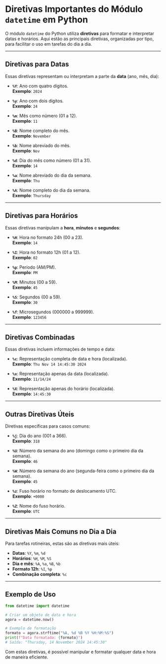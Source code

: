 
# Diretivas Importantes do Módulo `datetime` em Python

O módulo `datetime` do Python utiliza **diretivas** para formatar e interpretar datas e horários. Aqui estão as principais diretivas, organizadas por tipo, para facilitar o uso em tarefas do dia a dia.

---

## **Diretivas para Datas**
Essas diretivas representam ou interpretam a parte da **data** (ano, mês, dia):

- **`%Y`**: Ano com quatro dígitos.  
  **Exemplo**: `2024`

- **`%y`**: Ano com dois dígitos.  
  **Exemplo**: `24`

- **`%m`**: Mês como número (01 a 12).  
  **Exemplo**: `11`

- **`%B`**: Nome completo do mês.  
  **Exemplo**: `November`

- **`%b`**: Nome abreviado do mês.  
  **Exemplo**: `Nov`

- **`%d`**: Dia do mês como número (01 a 31).  
  **Exemplo**: `14`

- **`%a`**: Nome abreviado do dia da semana.  
  **Exemplo**: `Thu`

- **`%A`**: Nome completo do dia da semana.  
  **Exemplo**: `Thursday`

---

## **Diretivas para Horários**
Essas diretivas manipulam a **hora**, **minutos** e **segundos**:

- **`%H`**: Hora no formato 24h (00 a 23).  
  **Exemplo**: `14`

- **`%I`**: Hora no formato 12h (01 a 12).  
  **Exemplo**: `02`

- **`%p`**: Período (AM/PM).  
  **Exemplo**: `PM`

- **`%M`**: Minutos (00 a 59).  
  **Exemplo**: `45`

- **`%S`**: Segundos (00 a 59).  
  **Exemplo**: `30`

- **`%f`**: Microsegundos (000000 a 999999).  
  **Exemplo**: `123456`

---

## **Diretivas Combinadas**
Essas diretivas incluem informações de tempo e data:

- **`%c`**: Representação completa de data e hora (localizada).  
  **Exemplo**: `Thu Nov 14 14:45:30 2024`

- **`%x`**: Representação apenas da data (localizada).  
  **Exemplo**: `11/14/24`

- **`%X`**: Representação apenas do horário (localizada).  
  **Exemplo**: `14:45:30`

---

## **Outras Diretivas Úteis**
Diretivas específicas para casos comuns:

- **`%j`**: Dia do ano (001 a 366).  
  **Exemplo**: `318`

- **`%U`**: Número da semana do ano (domingo como o primeiro dia da semana).  
  **Exemplo**: `46`

- **`%W`**: Número da semana do ano (segunda-feira como o primeiro dia da semana).  
  **Exemplo**: `45`

- **`%z`**: Fuso horário no formato de deslocamento UTC.  
  **Exemplo**: `+0000`

- **`%Z`**: Nome do fuso horário.  
  **Exemplo**: `UTC`

---

## **Diretivas Mais Comuns no Dia a Dia**
Para tarefas rotineiras, estas são as diretivas mais úteis:

- **Datas**: `%Y`, `%m`, `%d`
- **Horários**: `%H`, `%M`, `%S`
- **Dia e mês**: `%A`, `%a`, `%B`, `%b`
- **Formato 12h**: `%I`, `%p`
- **Combinação completa**: `%c`

---

## **Exemplo de Uso**
```python
from datetime import datetime

# Criar um objeto de data e hora
agora = datetime.now()

# Exemplo de formatação
formato = agora.strftime("%A, %d %B %Y %H:%M:%S")
print(f"Data formatada: {formato}")
# Saída: "Thursday, 14 November 2024 14:45:30"
```

Com estas diretivas, é possível manipular e formatar qualquer data e hora de maneira eficiente.
